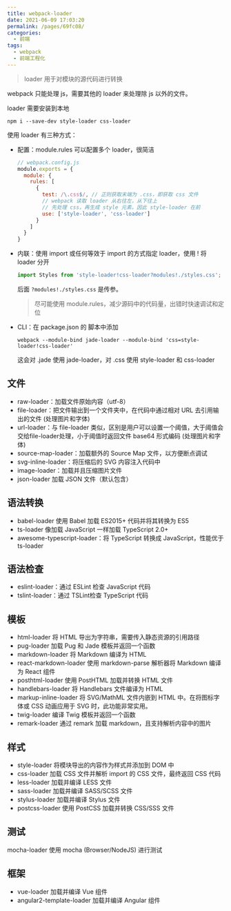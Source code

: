 ```yaml
---
title: webpack-loader
date: 2021-06-09 17:03:20
permalink: /pages/69fc08/
categories:
  - 前端
tags:
  - webpack
  - 前端工程化
---
```

> loader 用于对模块的源代码进行转换

webpack 只能处理 js，需要其他的 loader 来处理除 js 以外的文件。

loader 需要安装到本地
```
npm i --save-dev style-loader css-loader
```
使用 loader 有三种方式：
- 配置：module.rules 可以配置多个 loader，很简洁
  ```js
  // webpack.config.js
  module.exports = {
    module: {
      rules: [
        {
          test: /\.css$/, // 正则获取末端为 .css，即获取 css 文件
          // webpack 读取 loader 从右往左，从下往上
          // 先处理 css，再生成 style 元素，因此 style-loader 在前
          use: ['style-loader', 'css-loader']
        }
      ]
    }
  }
  ```
- 内联：使用 import 或任何等效于 import 的方式指定 loader，使用 ! 将 loader 分开
  ```js
  import Styles from 'style-loader!css-loader?modules!./styles.css';
  ```
  后面 `?modules!./styles.css` 是传参。

  > 尽可能使用 module.rules，减少源码中的代码量，出错时快速调试和定位
- CLI：在 package.json 的 脚本中添加
  ```
  webpack --module-bind jade-loader --module-bind 'css=style-loader!css-loader'
  ```
  这会对 .jade 使用 jade-loader，对 .css 使用 style-loader 和 css-loader

## 文件
- raw-loader：加载文件原始内容（utf-8）
- file-loader：把文件输出到一个文件夹中，在代码中通过相对 URL 去引用输出的文件 (处理图片和字体)
- url-loader：与 file-loader 类似，区别是用户可以设置一个阈值，大于阈值会交给file-loader处理，小于阈值时返回文件 base64 形式编码 (处理图片和字体)
- source-map-loader：加载额外的 Source Map 文件，以方便断点调试
- svg-inline-loader：将压缩后的 SVG 内容注入代码中
- image-loader：加载并且压缩图片文件
- json-loader 加载 JSON 文件（默认包含）

## 语法转换
- babel-loader 使用 Babel 加载 ES2015+ 代码并将其转换为 ES5
- ts-loader 像加载 JavaScript 一样加载 TypeScript 2.0+
- awesome-typescript-loader：将 TypeScript 转换成 JavaScript，性能优于 ts-loader

## 语法检查
- eslint-loader：通过 ESLint 检查 JavaScript 代码
- tslint-loader：通过 TSLint检查 TypeScript 代码

## 模板
- html-loader 将 HTML 导出为字符串，需要传入静态资源的引用路径
- pug-loader 加载 Pug 和 Jade 模板并返回一个函数
- markdown-loader 将 Markdown 编译为 HTML
- react-markdown-loader 使用 markdown-parse 解析器将 Markdown 编译为 React 组件
- posthtml-loader 使用 PostHTML 加载并转换 HTML 文件
- handlebars-loader 将 Handlebars 文件编译为 HTML
- markup-inline-loader 将 SVG/MathML 文件内嵌到 HTML 中。在将图标字体或 CSS 动画应用于 SVG 时，此功能非常实用。
- twig-loader 编译 Twig 模板并返回一个函数
- remark-loader 通过 remark 加载 markdown，且支持解析内容中的图片

## 样式
- style-loader 将模块导出的内容作为样式并添加到 DOM 中
- css-loader 加载 CSS 文件并解析 import 的 CSS 文件，最终返回 CSS 代码
- less-loader 加载并编译 LESS 文件
- sass-loader 加载并编译 SASS/SCSS 文件
- stylus-loader 加载并编译 Stylus 文件
- postcss-loader 使用 PostCSS 加载并转换 CSS/SSS 文件

## 测试
mocha-loader 使用 mocha (Browser/NodeJS) 进行测试

## 框架
- vue-loader 加载并编译 Vue 组件
- angular2-template-loader 加载并编译 Angular 组件
